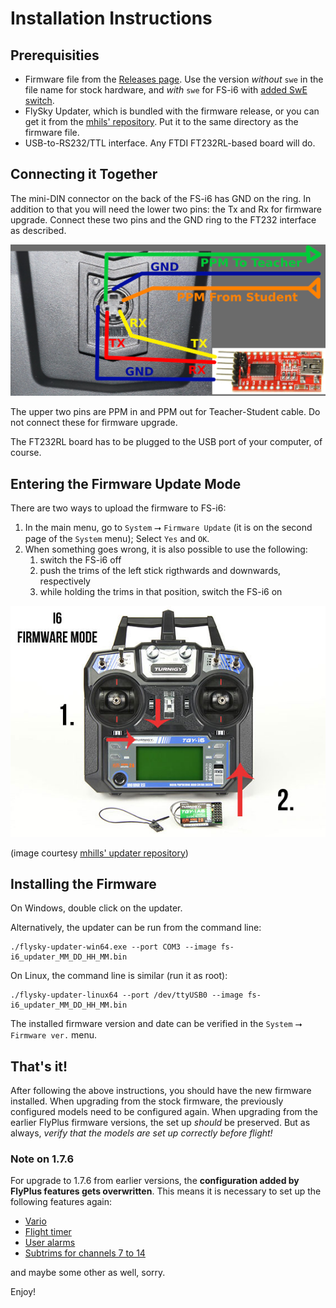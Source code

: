# Installation Instructions #

## Prerequisities ##

* Firmware file from the [Releases page](https://github.com/qba667/FlySkyI6/releases).
  Use the version _without_ `swe` in the file name for stock hardware,
  and _with_ `swe` for FS-i6 with [added SwE switch](HW-Mod-SwE).
* FlySky Updater, which is bundled with the firmware release,
  or you can get it from the
  [mhils' repository](https://github.com/mhils/flysky-updater).
  Put it to the same directory as the firmware file.
* USB-to-RS232/TTL interface. Any FTDI FT232RL-based board will do.


## Connecting it Together ##

The mini-DIN connector on the back of the FS-i6 has GND on the ring.
In addition to that you will need the lower two pins: the Tx and Rx
for firmware upgrade. Connect these two pins and the GND ring to the
FT232 interface as described.

![FS i6 connection](fs-i6-minidin.jpg)

The upper two pins are PPM in and PPM out for Teacher-Student cable.
Do not connect these for firmware upgrade.

The FT232RL board has to be plugged to the USB port of your computer, of course.


## Entering the Firmware Update Mode ##

There are two ways to upload the firmware to FS-i6:

1. In the main menu, go to `System` ⭢ `Firmware Update` (it is on the second
   page of the `System` menu); Select `Yes` and `OK`.
1. When something goes wrong, it is also possible to use the following:
    1. switch the FS-i6 off
    1. push the trims of the left stick rigthwards and downwards, respectively
    1. while holding the trims in that position, switch the FS-i6 on

![Entering FW update](fs-i6-update.jpg)

(image courtesy [mhills' updater repository](https://github.com/mhils/flysky-updater))


## Installing the Firmware ##

On Windows, double click on the updater.

Alternatively, the updater can be run from the command line:

```
./flysky-updater-win64.exe --port COM3 --image fs-i6_updater_MM_DD_HH_MM.bin
```

On Linux, the command line is similar (run it as root):

```
./flysky-updater-linux64 --port /dev/ttyUSB0 --image fs-i6_updater_MM_DD_HH_MM.bin
```

The installed firmware version and date can be verified
in the `System` ⭢ `Firmware ver.` menu.


## That's it! ##

After following the above instructions, you should have the new firmware
installed. When upgrading from the stock firmware, the previously configured
models need to be configured again. When upgrading from the earlier FlyPlus
firmware versions, the set up _should_ be preserved. But as always, *verify
that the models are set up correctly before flight!*

### Note on 1.7.6 ###

For upgrade to 1.7.6 from earlier versions, the **configuration added by
FlyPlus features gets overwritten**. This means it is necessary to set up the
following features again:

* [Vario](Vario)
* [Flight timer](Timer)
* [User alarms](Alarms)
* [Subtrims for channels 7 to 14](14-channels)

and maybe some other as well, sorry.

Enjoy!
